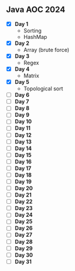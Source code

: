## Java AOC 2024

- [x] **Day 1**
  - Sorting
  - HashMap
- [x] **Day 2**
  - Array (brute force)
- [x] **Day 3**
  - Regex
- [x] **Day 4**
  - Matrix
- [x] **Day 5**
  - Topological sort
- [ ] **Day 6**
- [ ] **Day 7**
- [ ] **Day 8**
- [ ] **Day 9**
- [ ] **Day 10**
- [ ] **Day 11**
- [ ] **Day 12**
- [ ] **Day 13**
- [ ] **Day 14**
- [ ] **Day 15**
- [ ] **Day 16**
- [ ] **Day 17**
- [ ] **Day 18**
- [ ] **Day 19**
- [ ] **Day 20**
- [ ] **Day 21**
- [ ] **Day 22**
- [ ] **Day 23**
- [ ] **Day 24**
- [ ] **Day 25**
- [ ] **Day 26**
- [ ] **Day 27**
- [ ] **Day 28**
- [ ] **Day 29**
- [ ] **Day 30**
- [ ] **Day 31**